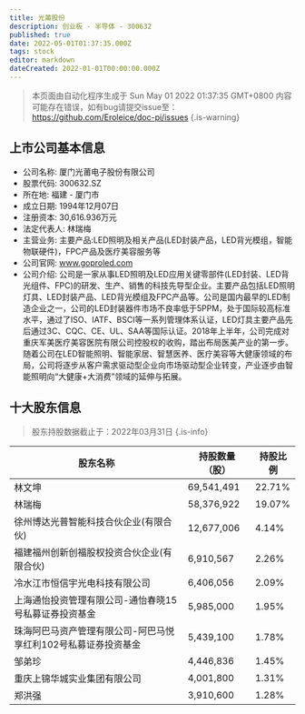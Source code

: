 ```yaml
---
title: 光莆股份
description: 创业板 - 半导体 - 300632
published: true
date: 2022-05-01T01:37:35.000Z
tags: stock
editor: markdown
dateCreated: 2022-01-01T00:00:00.000Z
---
```


> 本页面由自动化程序生成于 Sun May 01 2022 01:37:35 GMT+0800
> 内容可能存在错误，如有bug请提交issue至：https://github.com/Eroleice/doc-pi/issues
{.is-warning}

## 上市公司基本信息
- 公司名称: 厦门光莆电子股份有限公司
- 股票代码: 300632.SZ
- 所在地: 福建 - 厦门市
- 成立日期: 1994年12月07日
- 注册资本: 30,616.936万元
- 法定代表人: 林瑞梅
- 主营业务: 主要产品:LED照明及相关产品(LED封装产品，LED背光模组，智能物联硬件)，FPC产品及医疗美容服务等
- 公司官网: www.goproled.com
- 公司介绍: 公司是一家从事LED照明及LED应用关键零部件(LED封装、LED背光组件、FPC)的研发、生产、销售的科技先导型企业。主要产品包括LED照明灯具、LED封装产品、LED背光模组及FPC产品等。公司是国内最早的LED制造企业之一，公司的LED封装器件市场不良率低于5PPM，处于国际较高标准水平，通过了ISO、IATF、BSCI等一系列管理体系认证，LED灯具主要产品先后通过3C、CQC、CE、UL、SAA等国际认证。2018年上半年，公司完成对重庆军美医疗美容医院有限公司控股权的收购，踏出布局医美产业的第一步。随着公司在LED智能照明、智能家居、智慧医养、医疗美容等大健康领域的布局，公司将逐步从客户需求驱动型企业向市场驱动型企业转变，产业逐步由智能照明向“大健康+大消费”领域的延伸与拓展。


## 十大股东信息
> 股东持股数据截止于：2022年03月31日
{.is-info}

| 股东名称 | 持股数量（股） | 持股比例 |
| --- | --- | --- |
| 林文坤 | 69,541,491 | 22.71% |
| 林瑞梅 | 58,376,922 | 19.07% |
| 徐州博达光普智能科技合伙企业(有限合伙) | 12,677,006 | 4.14% |
| 福建福州创新创福股权投资合伙企业(有限合伙) | 6,910,567 | 2.26% |
| 冷水江市恒信宇光电科技有限公司 | 6,406,056 | 2.09% |
| 上海通怡投资管理有限公司-通怡春晓15号私募证券投资基金 | 5,985,000 | 1.95% |
| 珠海阿巴马资产管理有限公司-阿巴马悦享红利102号私募证券投资基金 | 5,439,100 | 1.78% |
| 邹弟珍 | 4,446,836 | 1.45% |
| 重庆上锦华城实业集团有限公司 | 4,001,800 | 1.31% |
| 郑洪强 | 3,910,600 | 1.28% |




